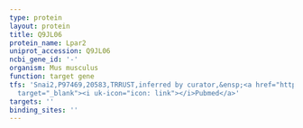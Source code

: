 ```yaml
---
type: protein
layout: protein
title: Q9JL06
protein_name: Lpar2
uniprot_accession: Q9JL06
ncbi_gene_id: '-'
organism: Mus musculus
function: target gene
tfs: 'Snai2,P97469,20583,TRRUST,inferred by curator,&ensp;<a href="https://www.ncbi.nlm.nih.gov/pubmed/?term=17671192%5Buid%5D"
  target="_blank"><i uk-icon="icon: link"></i>Pubmed</a>'
targets: ''
binding_sites: ''
---
```

